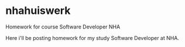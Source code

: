 # nhahuiswerk
Homework for course Software Developer NHA

Here i'll be posting homework for my study Software Developer at NHA.<br>
